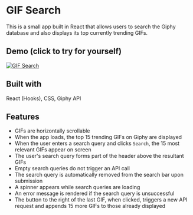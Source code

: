 # GIF Search

This is a small app built in React that allows users to search the Giphy database and also displays its top currently trending GIFs.

## Demo (click to try for yourself)

[![GIF Search](public/gif-search.gif)](https://kevandcal.github.io/gif-search/)

## Built with

React (Hooks), CSS, Giphy API

## Features

-   GIFs are horizontally scrollable
-   When the app loads, the top 15 trending GIFs on Giphy are displayed 
-   When the user enters a search query and clicks `Search`, the 15 most relevant GIFs appear on screen
-   The user's search query forms part of the header above the resultant GIFs
-   Empty search queries do not trigger an API call
-   The search query is automatically removed from the search bar upon submission
-   A spinner appears while search queries are loading
-   An error message is rendered if the search query is unsuccessful
-   The button to the right of the last GIF, when clicked, triggers a new API request and appends 15 more GIFs to those already displayed
